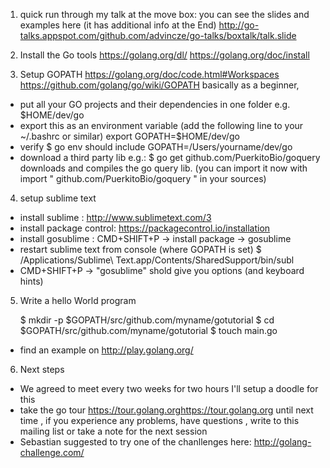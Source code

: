 
1.  quick run through my talk at the move box:
you can see the slides and examples here (it has additional info at the End)
http://go-talks.appspot.com/github.com/advincze/go-talks/boxtalk/talk.slide

2. Install the Go tools
https://golang.org/dl/
https://golang.org/doc/install

3. Setup GOPATH
https://golang.org/doc/code.html#Workspaces
https://github.com/golang/go/wiki/GOPATH
basically  as a beginner, 
- put all your  GO projects and their dependencies in one folder e.g. $HOME/dev/go 
- export this as an environment variable (add the following line to your ~/.bashrc or similar)
    export GOPATH=$HOME/dev/go
- verify 
    $ go env 
should include  GOPATH=/Users/yourname/dev/go
- download a third party lib e.g.:
    $ go get github.com/PuerkitoBio/goquery 
downloads and compiles the go query lib.
(you can import it now with import " github.com/PuerkitoBio/goquery " in your sources)

4. setup sublime text 
- install sublime : http://www.sublimetext.com/3
- install package control: https://packagecontrol.io/installation
- install gosublime : CMD+SHIFT+P -> install package -> gosublime
- restart sublime text from console (where GOPATH is set) 
    $ /Applications/Sublime\ Text.app/Contents/SharedSupport/bin/subl
- CMD+SHIFT+P -> "gosublime" shold give you options (and keyboard hints)

5. Write a hello World program

    $ mkdir -p  $GOPATH/src/github.com/myname/gotutorial
    $ cd $GOPATH/src/github.com/myname/gotutorial
    $ touch main.go
- find an example on 
http://play.golang.org/


6. Next steps

-  We agreed to meet every two weeks for two hours
I'll setup a doodle for this
- take the go tour https://tour.golang.orghttps://tour.golang.org until next time , if you experience any problems, have questions , write to this mailing list or take a note for the next session
- Sebastian suggested to try one of the chanllenges here:
http://golang-challenge.com/ 

